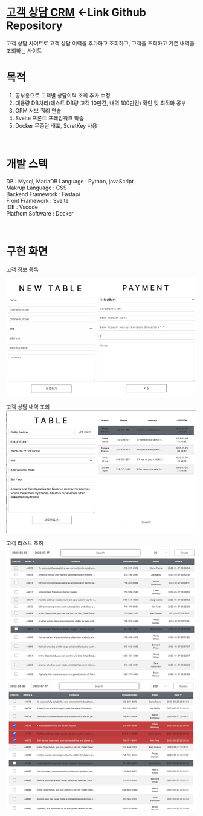 # [고객 상담 CRM](https://github.com/yoosc89/svelte-app-erp) <-Link Github Repository 
고객 상담 사이트로 고객 상담 이력을 추가하고 조회하고, 고객을 조회하고 기존 내역을 조회하는 사이트


# 목적
1. 공부용으로 고객별 상담이력 조회 추가 수정
2. 대용량 DB처리(테스트 DB량 고객 10만건, 내역 100만건) 확인 및 최적화 공부
3. ORM 서브 쿼리 연습
4. Svelte 프론트 프레임워크 학습
5. Docker 무중단 배포, ScretKey 사용
   
<br>

# 개발 스텍
DB : Mysql, MariaDB
Language : Python, javaScript  
Makrup Language : CSS  
Backend Framework : Fastapi  
Front Framework : Svelte  
IDE : Vscode  
Platfrom Software : Docker  

<br>

# 구현 화면
고객 정보 등록

![](./images/02.jpg)

고객 상담 내역 조회
![](./images/01.jpg)

고객 리스트 조히
![](./images/03.jpg)
![](./images/04.jpg)

